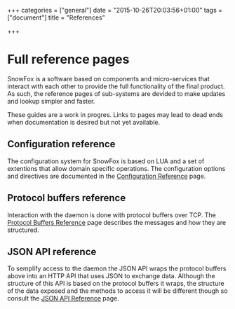 +++
categories = ["general"]
date = "2015-10-26T20:03:56+01:00"
tags = ["document"]
title = "References"

+++

Full reference pages
====================
SnowFox is a software based on components and micro-services that interact
with each other to provide the full functionality of the final product.
As such, the reference pages of sub-systems are devided to make updates
and lookup simpler and faster.

  <div markdown class="alert alert-warning">
    These guides are a work in progres.
    Links to pages may lead to dead ends when documentation is
    desired but not yet available.
  </div>


Configuration reference
-----------------------
The configuration system for SnowFox is based on LUA and a set of extentions
that allow domain specific operations.
The configuration options and directives are documented in the
[Configuration Reference](references/configuration) page.


Protocol buffers reference
--------------------------
Interaction with the daemon is done with protocol buffers over TCP.
The [Protocol Buffers Reference](referneces/protobuf) page describes
the messages and how they are structured.


JSON API reference
------------------
To semplify access to the daemon the JSON API wraps the protocol buffers
above into an HTTP API that uses JSON to exchange data.
Although the structure of this API is based on the protocol buffers it
wraps, the structure of the data exposed and the methods to access it
will be different though so consult the [JSON API Reference](references/json)
page.
